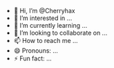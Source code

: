 - 👋 Hi, I’m @Cherryhax
- 👀 I’m interested in ...
- 🌱 I’m currently learning ...
- 💞️ I’m looking to collaborate on ...
- 📫 How to reach me ...
- 😄 Pronouns: ...
- ⚡ Fun fact: ...

<!---
Cherryhax/Cherryhax is a ✨ special ✨ repository because its `README.md` (this file) appears on your GitHub profile.
You can click the Preview link to take a look at your changes.
--->

